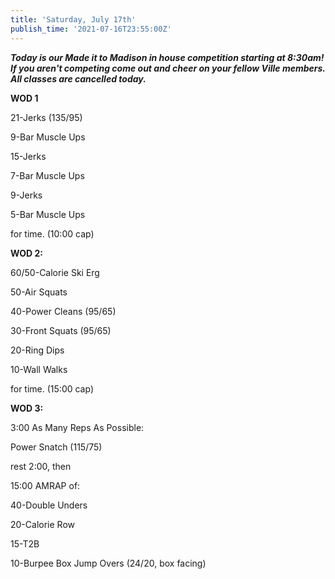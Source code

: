 ```yaml
---
title: 'Saturday, July 17th'
publish_time: '2021-07-16T23:55:00Z'
---
```


***Today is our Made it to Madison in house competition starting at
8:30am! If you aren't competing come out and cheer on your fellow Ville
members. All classes are cancelled today.***

**WOD 1**

21-Jerks (135/95)

9-Bar Muscle Ups

15-Jerks

7-Bar Muscle Ups

9-Jerks

5-Bar Muscle Ups

for time. (10:00 cap)

**WOD 2:**

60/50-Calorie Ski Erg

50-Air Squats

40-Power Cleans (95/65)

30-Front Squats (95/65)

20-Ring Dips

10-Wall Walks

for time. (15:00 cap)

**WOD 3:**

3:00 As Many Reps As Possible:

Power Snatch (115/75)

rest 2:00, then

15:00 AMRAP of:

40-Double Unders

20-Calorie Row

15-T2B

10-Burpee Box Jump Overs (24/20, box facing)
